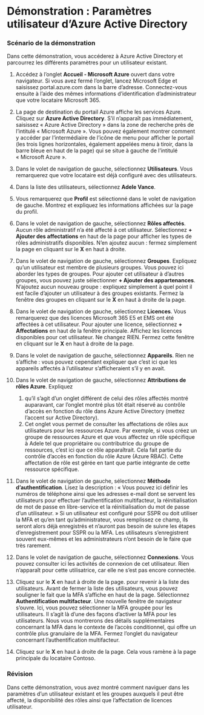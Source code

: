 ﻿---
Demo:
    title: 'Paramètres utilisateur d’Azure Active Directory'
    module: 'Module 2, leçon 1 : Décrire les fonctionnalités des solutions de gestion des accès et des identités Microsoft : Explorer les services et les types d’identités Azure AD'
---

# Démonstration : Paramètres utilisateur d’Azure Active Directory

### Scénario de la démonstration

Dans cette démonstration, vous accéderez à Azure Active Directory et parcourrez les différents paramètres pour un utilisateur existant.

1. Accédez à l’onglet **Accueil - Microsoft Azure** ouvert dans votre navigateur.  Si vous avez fermé l’onglet, lancez Microsoft Edge et saisissez portal.azure.com dans la barre d’adresse. Connectez-vous ensuite à l’aide des mêmes informations d’identification d’administrateur que votre locataire Microsoft 365.

1. La page de destination du portail Azure affiche les services Azure. Cliquez sur **Azure Active Directory**. S’il n’apparaît pas immédiatement, saisissez « Azure Active Directory » dans la zone de recherche près de l’intitulé « Microsoft Azure ».  Vous pouvez également montrer comment y accéder par l’intermédiaire de l’icône de menu pour afficher le portail (les trois lignes horizontales, également appelées menu à tiroir, dans la barre bleue en haut de la page) qui se situe à gauche de l’intitulé « Microsoft Azure ».

1. Dans le volet de navigation de gauche, sélectionnez **Utilisateurs**. Vous remarquerez que votre locataire est déjà configuré avec des utilisateurs.

1. Dans la liste des utilisateurs, sélectionnez **Adele Vance**.

1. Vous remarquerez que **Profil** est sélectionné dans le volet de navigation de gauche.  Montrez et expliquez les informations affichées sur la page du profil.

1. Dans le volet de navigation de gauche, sélectionnez **Rôles affectés**.  Aucun rôle administratif n’a été affecté à cet utilisateur.  Sélectionnez **+ Ajouter des affectations** en haut de la page pour afficher les types de rôles administratifs disponibles.  N’en ajoutez aucun : fermez simplement la page en cliquant sur le **X** en haut à droite.

1. Dans le volet de navigation de gauche, sélectionnez **Groupes**.  Expliquez qu’un utilisateur est membre de plusieurs groupes.  Vous pouvez ici aborder les types de groupes.  Pour ajouter cet utilisateur à d’autres groupes, vous pouvez juste sélectionner **+ Ajouter des appartenances**.  N’ajoutez aucun nouveau groupe : expliquez simplement à quel point il est facile d’ajouter un utilisateur à des groupes existants. Fermez la fenêtre des groupes en cliquant sur le **X** en haut à droite de la page.

1. Dans le volet de navigation de gauche, sélectionnez **Licences**. Vous remarquerez que des licences Microsoft 365 E5 et EMS ont été affectées à cet utilisateur.  Pour ajouter une licence, sélectionnez **+ Affectations** en haut de la fenêtre principale.  Affichez les licences disponibles pour cet utilisateur. Ne changez RIEN.  Fermez cette fenêtre en cliquant sur le **X** en haut à droite de la page.

1. Dans le volet de navigation de gauche, sélectionnez **Appareils**.  Rien ne s’affiche : vous pouvez cependant expliquer que c’est ici que les appareils affectés à l’utilisateur s’afficheraient s’il y en avait.

1. Dans le volet de navigation de gauche, sélectionnez **Attributions de rôles Azure**.  Expliquez
    1. qu’il s’agit d’un onglet différent de celui des rôles affectés montré auparavant, car l’onglet montré plus tôt était réservé au contrôle d’accès en fonction du rôle dans Azure Active Directory (mettez l’accent sur Active Directory).
    1. Cet onglet vous permet de consulter les affectations de rôles aux utilisateurs pour les ressources Azure. Par exemple, si vous créez un groupe de ressources Azure et que vous affectez un rôle spécifique à Adele tel que propriétaire ou contributrice du groupe de ressources, c’est ici que ce rôle apparaîtrait. Cela fait partie du contrôle d’accès en fonction du rôle Azure (Azure RBAC). Cette affectation de rôle est gérée en tant que partie intégrante de cette ressource spécifique.

1. Dans le volet de navigation de gauche, sélectionnez **Méthode d’authentification**.  Lisez la description : « Vous pouvez ici définir les numéros de téléphone ainsi que les adresses e-mail dont se servent les utilisateurs pour effectuer l’authentification multifacteur, la réinitialisation de mot de passe en libre-service et la réinitialisation du mot de passe d’un utilisateur. » Si un utilisateur est configuré pour SSPR ou doit utiliser la MFA et qu’en tant qu’administrateur, vous remplissez ce champ, ils seront alors déjà enregistrés et n’auront pas besoin de suivre les étapes d’enregistrement pour SSPR ou la MFA.  Les utilisateurs s’enregistrent souvent eux-mêmes et les administrateurs n’ont besoin de le faire que très rarement.

1. Dans le volet de navigation de gauche, sélectionnez **Connexions**.  Vous pouvez consulter ici les activités de connexion de cet utilisateur.  Rien n’apparaît pour cette utilisatrice, car elle ne s’est pas encore connectée.

1. Cliquez sur le **X** en haut à droite de la page. pour revenir à la liste des utilisateurs.  Avant de fermer la liste des utilisateurs, vous pouvez souligner le fait que la MFA s’affiche en haut de la page.  Sélectionnez **Authentification multifacteur**.  Une nouvelle fenêtre de navigateur s’ouvre.  Ici, vous pouvez sélectionner la MFA groupée pour les utilisateurs.  Il s’agit là d’une des façons d’activer la MFA pour les utilisateurs.  Nous vous montrerons des détails supplémentaires concernant la MFA dans le contexte de l’accès conditionnel, qui offre un contrôle plus granulaire de la MFA.  Fermez l’onglet du navigateur concernant l’authentification multifacteur.

1. Cliquez sur le **X** en haut à droite de la page. Cela vous ramène à la page principale du locataire Contoso.

### Révision

Dans cette démonstration, vous avez montré comment naviguer dans les paramètres d’un utilisateur existant et les groupes auxquels il peut être affecté, la disponibilité des rôles ainsi que l’affectation de licences utilisateur.